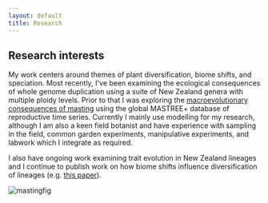 ```yaml
---
layout: default 
title: Research
---
```


## Research interests
My work centers around themes of plant diversification, biome shifts, and speciation. Most recently, I've been examining the ecological consequences of whole genome duplication using a suite of New Zealand genera with multiple ploidy levels. Prior to that I was exploring the [macroevolutionary consequences of masting](https://royalsocietypublishing.org/doi/full/10.1098/rstb.2020.0372) using the global MASTREE+ database of reproductive time series. Currently I mainly use modelling for my research, although I am also a keen field botanist and have experience with sampling in the field, common garden experiments, manipulative experiments, and labwork which I integrate as required.

I also have ongoing work examining trait evolution in New Zealand lineages and I continue to publish work on how biome shifts influence diversification of lineages (e.g. [this paper](https://journals.plos.org/plosone/article?id=10.1371/journal.pone.0248839)).  

![mastingfig](./assets/mastingfig)